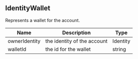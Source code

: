 ## IdentityWallet

Represents a wallet for the account.

| Name                     | Description                                    | Type              |
|--------------------------|------------------------------------------------|-------------------|
| ownerIdentity            | the identity of the account                    | Identity          |
| walletId                 | the id for the wallet                          | string            |